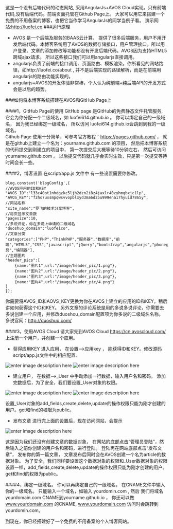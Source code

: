 这是一个没有后端代码的动态网站,
采用AngularJs+AVOS Cloud实现。只有前端代码,没有后端代码。前端页面托管在Github Page上。 大家可以用它来搭建一个免费的不用备案的博客，也把它当作学习AngularJs的同学当例子看。
演示网站:http://luofei.co
###运行原理
* AVOS 是一个后端及服务的BAAS云计算， 提供了很多后端服务，用户不用开发后端代码。本博客系统用了AVOS的数据存储接口，用户管理接口。所以用户登录、文章的添加修改等功能都没有开发后端代码。AVOS因为支持HTML5跨域ajax请求。 所以这些接口我们可以用angularjs直接调用。
* angularjs负责了前端的接口调用、页面路由、模板渲染。你所看见的网站路径，如http://luofei.co/about , 并不是后端实现的路径解析，而是在前端用angularjs的路由功能实现的。
* angularjs+AVOS的开发体验非常棒，个人认为纯前端+纯后端API的开发方式会是以后的趋势。

###如何将本博客系统搭建在AVOS和GitHub Page上

####1，GitHub Page的使用
GitHub page 是GitHub的免费静态文件托管服务,  它会为你分配一个二级域名，如 luofei614.github.io 。 你可以绑定自己的一级域名， 因为我已经绑定一级域名， 所以访问 luofei614.github.io会跳到到我的一级域名。  
Github Page 使用十分简单，可参考官方教程：https://pages.github.com/ ， 就是在github上建立一个名为：yourname.github.com 的项目， 然后把本博客系统的代码提交到刚建立的项目中， 第一次提交后大概等待10分钟左右， 然后可访问 yourname.github.com 。 以后提交代码就几乎会实时生效，只是第一次提交等待时间会长一些。 

####2，博客设置
在script/app.js 文件中 有一些设置需要你修改。 

    blog.constant('blogConfig',{
    //AVOS应用的ID和KEY
    "AVOS_ID":"l33c40ot1nhdgzkc5ljh2dzn2i8z4jaxlr40zyhmqbxjc1lp",
    "AVOS_KEY":"fzho7uxsmpqwsvvopblxyd3ma6d25u999ena17hyuid7865y",
    //网站名称
    "site_name":"罗飞的技术分享博客",
    //每页显示文章数
    "pagesize":10,
    //多说评论，你在多说上申请的二级域名
    "duoshuo_domain":"luofeico",
    //文章分类
    "categories":["PHP","ThinkPHP","服务器","数据库","前端","HTML5","CSS","javascript","jQuery","bootstrap","angularjs","phonegap","go","python","工具","编辑器"],
    //主题图片
    "header_pics":[
        {name:"图片1",url:"/image/header_pic/1.png"},
        {name:"图片2",url:"/image/header_pic/2.png"},
        {name:"图片3",url:"/image/header_pic/3.png"},
        {name:"图片4",url:"/image/header_pic/4.png"}
    ]
    });

你需要将AVOS_ID和AOVS_KEY更换为你在AVOS上建立的应用的ID和KEY。稍后讲如何获得这个ID和KEY。 另外文章的评论系统是用的多说多说评论，你需要去多说创建一个应用，并修改duoshou_domain配置项为你多说的二级域名名称。 多说官网：http://duoshuo.com/

####3，使用AVOS Cloud
请大家先到AVOS Cloud https://cn.avoscloud.com/ 上注册一个用户，并创建一个应用。
 
 

 - 获得应用KEY
进入应用， 在设置-->应用key ， 能获得ID和KEY。修改源码script/app.js文件中的相应配置.

![enter image description here][1]
![enter image description here][2]
 - 建立用户， 在数据-->_User 中手动添加一行数据，输入用户名和密码。 添加完数据后，为了安全，我们要设置_User对象的权限。

 ![enter image description here][3]
![enter image description here][4]

 设置_User对象的add_fields,create,delete,update的操作权限只能为刚才创建的用户。get和find的权限为public。
 - 发布文章
    进行完上面的设置后，现在访问网站，会提示

![enter image description here][5]

这是因为我们还没有创建文章的数据对象， 在网站的底部点击“管理员登陆”，然后输入之前你创建的用户名和密码，进行登陆。 登陆再在网站底部点击“发布文章”， 发布你的第一篇文章， 文章发布后同时会在AVOS创建一个名为article的数据对象。  为了安全，我们同样要设置这个数据对象的权限和_User数据对象的权限设置一样，add_fields,create,delete,update的操作权限只能为刚才创建的用户。get和find的权限为public。

####4，绑定一级域名。 
你可以再绑定自己的一级域名，  在CNAME文件中输入你的一级域名。 只能输入一个域名，如输入 yourdomin.com ,   然后 我们将域名yourdomain.com CNAME到yourname.github.io ， 你还可以做 www.yourdomain.com 的CNAME,  www.yourdomain.com 访问时会跳转到 yourdomin.com。

到现在，你已经搭建好了一个免费的不用备案的个人博客网站。


  [1]: http://bcs.duapp.com/luofeiblog/1.png
  [2]: http://bcs.duapp.com/luofeiblog/2.png
  [3]: http://bcs.duapp.com/luofeiblog/3.png
  [4]: http://bcs.duapp.com/luofeiblog/4.png
  [5]: http://bcs.duapp.com/luofeiblog/5.png
